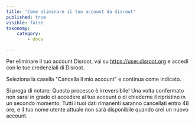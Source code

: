 ```yaml
---
title: 'Come eliminare il tuo account da disroot'
published: true
visible: false
taxonomy:
    category:
        - docs

---
```


Per eliminare il tuo account Disroot, vai su https://user.disroot.org e accedi con le tue credenziali di Disroot.

Seleziona la casella "Cancella il mio account" e continua come indicato.

Si prega di notare: Questo processo è irreversibile! Una volta confermato non sarai in grado di accedere al tuo account o di chiederne il ripristino in un secondo momento. Tutti i tuoi dati rimanenti saranno cancellati entro 48 ore, e il tuo nome utente attuale non sarà disponibile quando crei un nuovo account.
